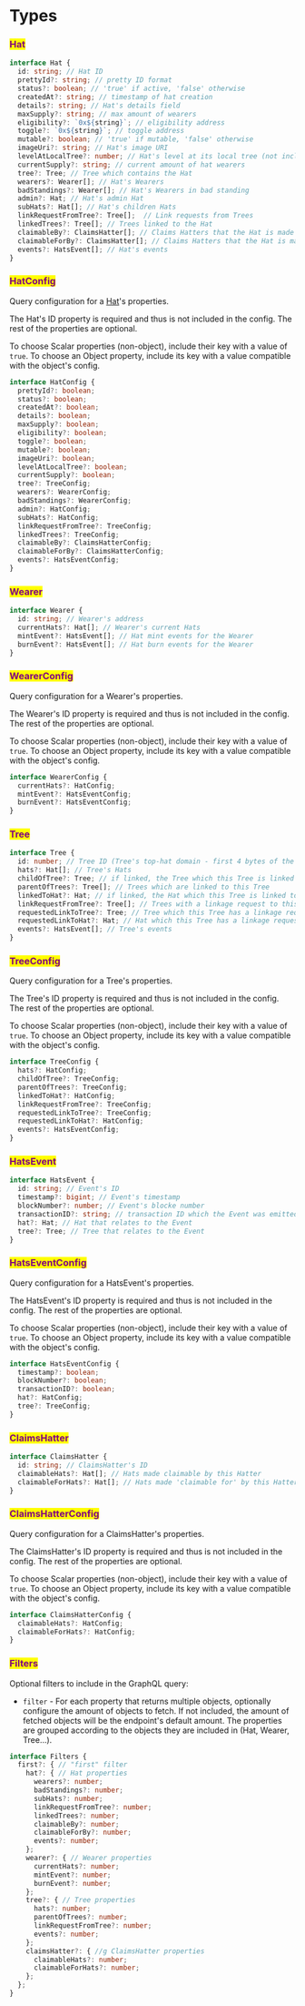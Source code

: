 # Types

### <mark style="color:purple;">Hat</mark>

```typescript
interface Hat {
  id: string; // Hat ID
  prettyId?: string; // pretty ID format
  status?: boolean; // 'true' if active, 'false' otherwise
  createdAt?: string; // timestamp of hat creation
  details?: string; // Hat's details field
  maxSupply?: string; // max amount of wearers
  eligibility?: `0x${string}`; // eligibility address
  toggle?: `0x${string}`; // toggle address
  mutable?: boolean; // 'true' if mutable, 'false' otherwise
  imageUri?: string; // Hat's image URI
  levelAtLocalTree?: number; // Hat's level at its local tree (not including linked trees)
  currentSupply?: string; // current amount of hat wearers
  tree?: Tree; // Tree which contains the Hat
  wearers?: Wearer[]; // Hat's Wearers
  badStandings?: Wearer[]; // Hat's Wearers in bad standing
  admin?: Hat; // Hat's admin Hat
  subHats?: Hat[]; // Hat's children Hats
  linkRequestFromTree?: Tree[];  // Link requests from Trees
  linkedTrees?: Tree[]; // Trees linked to the Hat
  claimableBy?: ClaimsHatter[]; // Claims Hatters that the Hat is made claimable by
  claimableForBy?: ClaimsHatter[]; // Claims Hatters that the Hat is made claimable for by
  events?: HatsEvent[]; // Hat's events
}
```

### <mark style="color:purple;">HatConfig</mark>

Query configuration for a [Hat](types.md#hat)'s properties.&#x20;

The Hat's ID property is required and thus is not included in the config. The rest of the properties are optional. &#x20;

To choose Scalar properties (non-object), include their key with a value of `true`. To choose an Object property, include its key with a value compatible with the object's config.

```typescript
interface HatConfig {
  prettyId?: boolean;
  status?: boolean;
  createdAt?: boolean;
  details?: boolean;
  maxSupply?: boolean;
  eligibility?: boolean;
  toggle?: boolean;
  mutable?: boolean;
  imageUri?: boolean;
  levelAtLocalTree?: boolean;
  currentSupply?: boolean;
  tree?: TreeConfig;
  wearers?: WearerConfig;
  badStandings?: WearerConfig;
  admin?: HatConfig;
  subHats?: HatConfig;
  linkRequestFromTree?: TreeConfig;
  linkedTrees?: TreeConfig;
  claimableBy?: ClaimsHatterConfig;
  claimableForBy?: ClaimsHatterConfig;
  events?: HatsEventConfig;
}
```

### <mark style="color:purple;">Wearer</mark>

```typescript
interface Wearer {
  id: string; // Wearer's address
  currentHats?: Hat[]; // Wearer's current Hats
  mintEvent?: HatsEvent[]; // Hat mint events for the Wearer
  burnEvent?: HatsEvent[]; // Hat burn events for the Wearer
}
```

### <mark style="color:purple;">WearerConfig</mark>

Query configuration for a Wearer's properties.&#x20;

The Wearer's ID property is required and thus is not included in the config. The rest of the properties are optional. &#x20;

To choose Scalar properties (non-object), include their key with a value of `true`. To choose an Object property, include its key with a value compatible with the object's config.

```typescript
interface WearerConfig {
  currentHats?: HatConfig;
  mintEvent?: HatsEventConfig;
  burnEvent?: HatsEventConfig;
}
```

### <mark style="color:purple;">Tree</mark>

```typescript
interface Tree {
  id: number; // Tree ID (Tree's top-hat domain - first 4 bytes of the top-hat ID)
  hats?: Hat[]; // Tree's Hats
  childOfTree?: Tree; // if linked, the Tree which this Tree is linked to
  parentOfTrees?: Tree[]; // Trees which are linked to this Tree
  linkedToHat?: Hat; // if linked, the Hat which this Tree is linked to
  linkRequestFromTree?: Tree[]; // Trees with a linkage request to this Tree
  requestedLinkToTree?: Tree; // Tree which this Tree has a linkage request to
  requestedLinkToHat?: Hat; // Hat which this Tree has a linkage request to
  events?: HatsEvent[]; // Tree's events
}
```

### <mark style="color:purple;">TreeConfig</mark>

Query configuration for a Tree's properties.&#x20;

The Tree's ID property is required and thus is not included in the config. The rest of the properties are optional. &#x20;

To choose Scalar properties (non-object), include their key with a value of `true`. To choose an Object property, include its key with a value compatible with the object's config.

```typescript
interface TreeConfig {
  hats?: HatConfig;
  childOfTree?: TreeConfig;
  parentOfTrees?: TreeConfig;
  linkedToHat?: HatConfig;
  linkRequestFromTree?: TreeConfig;
  requestedLinkToTree?: TreeConfig;
  requestedLinkToHat?: HatConfig;
  events?: HatsEventConfig;
}
```

### <mark style="color:purple;">HatsEvent</mark>

```typescript
interface HatsEvent {
  id: string; // Event's ID
  timestamp?: bigint; // Event's timestamp
  blockNumber?: number; // Event's blocke number
  transactionID?: string; // transaction ID which the Event was emitted in
  hat?: Hat; // Hat that relates to the Event
  tree?: Tree; // Tree that relates to the Event
}
```

### <mark style="color:purple;">HatsEventConfig</mark>

Query configuration for a HatsEvent's properties.&#x20;

The HatsEvent's ID property is required and thus is not included in the config. The rest of the properties are optional. &#x20;

To choose Scalar properties (non-object), include their key with a value of `true`. To choose an Object property, include its key with a value compatible with the object's config.

```typescript
interface HatsEventConfig {
  timestamp?: boolean;
  blockNumber?: boolean;
  transactionID?: boolean;
  hat?: HatConfig;
  tree?: TreeConfig;
}
```

### <mark style="color:purple;">ClaimsHatter</mark>

```typescript
interface ClaimsHatter {
  id: string; // ClaimsHatter's ID
  claimableHats?: Hat[]; // Hats made claimable by this Hatter
  claimableForHats?: Hat[]; // Hats made 'claimable for' by this Hatter 
}
```

### <mark style="color:purple;">ClaimsHatterConfig</mark>

Query configuration for a ClaimsHatter's properties.&#x20;

The ClaimsHatter's ID property is required and thus is not included in the config. The rest of the properties are optional. &#x20;

To choose Scalar properties (non-object), include their key with a value of `true`. To choose an Object property, include its key with a value compatible with the object's config.

```typescript
interface ClaimsHatterConfig {
  claimableHats?: HatConfig;
  claimableForHats?: HatConfig;
}
```

### <mark style="color:purple;">Filters</mark>

Optional filters to include in the GraphQL query:

* `filter` - For each property that returns multiple objects, optionally configure the amount of objects to fetch. If not included, the amount of fetched objects will be the endpoint's default amount. The properties are grouped according to the objects they are included in (Hat, Wearer, Tree...).

```typescript
interface Filters {
  first?: { // "first" filter 
    hat?: { // Hat properties
      wearers?: number; 
      badStandings?: number;
      subHats?: number;
      linkRequestFromTree?: number;
      linkedTrees?: number;
      claimableBy?: number;
      claimableForBy?: number;
      events?: number;
    };
    wearer?: { // Wearer properties
      currentHats?: number;
      mintEvent?: number;
      burnEvent?: number;
    };
    tree?: { // Tree properties
      hats?: number;
      parentOfTrees?: number;
      linkRequestFromTree?: number;
      events?: number;
    };
    claimsHatter?: { //g ClaimsHatter properties
      claimableHats?: number;
      claimableForHats?: number;
    };
  };
}
```
